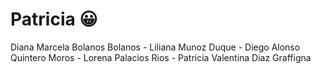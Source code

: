 # Patricia :grinning:

Diana Marcela Bolanos Bolanos - Liliana Munoz Duque - Diego Alonso Quintero Moros - Lorena Palacios Rios - Patricia Valentina Diaz Graffigna

